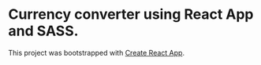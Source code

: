 # Currency converter using React App and SASS.

This project was bootstrapped with [Create React App](https://github.com/facebook/create-react-app).

